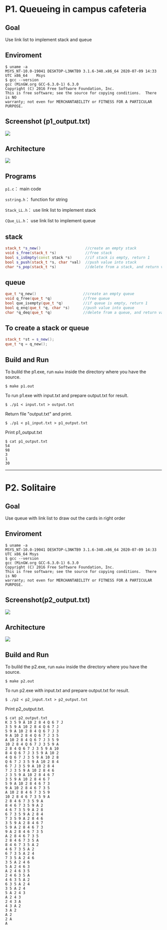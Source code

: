 # P1. Queueing in campus cafeteria

## Goal
Use link list to implement stack and queue 

## Enviroment
```
$ uname -a
MSYS_NT-10.0-19041 DESKTOP-L3NKTB9 3.1.6-340.x86_64 2020-07-09 14:33 UTC x86_64    Msys
$ gcc --version
gcc (MinGW.org GCC-6.3.0-1) 6.3.0
Copyright (C) 2016 Free Software Foundation, Inc.
This is free software; see the source for copying conditions.  There is NO
warranty; not even for MERCHANTABILITY or FITNESS FOR A PARTICULAR PURPOSE.
```
## Screenshot (p1_output.txt)
![](https://i.imgur.com/BVllB8o.png)

## Architecture
![](https://i.imgur.com/8ILSk09.png)

## Programs
`p1.c`： main code

`sstring.h`： function for string

`Stack_LL.h`： use link list to implement stack

`CQue_LL.h`： use link list to implement queue


## stack
```cpp
stack_t *s_new()                    //create an empty stack
void s_free(stack_t *s)             //free stack
bool s_isEmpty(const stack *s)      //if stack is empty, return 1
bool s_push(stack_t *s, char *val)  //push value into stack
char *s_pop(stack_t *s)             //delete from a stack, and return value
```

## queue
```cpp
que_t *q_new()                     //create an empty queue
void q_free(que_t *q)              //free queue
bool que_isempty(que_t *q)         //if queue is empty, return 1
bool q_enq(que_t *q, char *s)      //push value into queue
char *q_deq(que_t *q)              //delete from a queue, and return value
```

## To create a stack or queue
```cpp
stack_t *st = s_new();
que_t *q = q_new();
```


## Build and Run
To bulild the p1.exe, run `make` inside the directory where you have the source.
```
$ make p1.out
```
To run p1.exe with input.txt and prepare output.txt for result.
```
$ ./p1 < input.txt > output.txt
```
Return file "output.txt" and print.
```
$ ./p1 < p1_input.txt > p1_output.txt
```
Print p1_output.txt
```
$ cat p1_output.txt
54
98
3
1
30
```

---
# P2. Solitaire

## Goal
Use queue with link list to draw out the cards in right order

## Enviroment
```
$ uname -a
MSYS_NT-10.0-19041 DESKTOP-L3NKTB9 3.1.6-340.x86_64 2020-07-09 14:33 UTC x86_64 Msys
$ gcc --version
gcc (MinGW.org GCC-6.3.0-1) 6.3.0
Copyright (C) 2016 Free Software Foundation, Inc.
This is free software; see the source for copying conditions.  There is NO
warranty; not even for MERCHANTABILITY or FITNESS FOR A PARTICULAR PURPOSE.
```

## Screenshot(p2_output.txt)
![](https://i.imgur.com/SvI0l1P.png)

## Architecture
![](https://i.imgur.com/5muIojD.png)

## Build and Run
To bulild the p2.exe, run `make` inside the directory where you have the source.
```
$ make p2.out
```
To run p2.exe with input.txt and prepare output.txt for result.
```
$ ./p2 < p2_input.txt > p2_output.txt
```
Print p2_output.txt.
```
$ cat p2_output.txt
K 3 5 9 A 10 2 8 4 Q 6 7 J 
3 5 9 A 10 2 8 4 Q 6 7 J
5 9 A 10 2 8 4 Q 6 7 J 3
9 A 10 2 8 4 Q 6 7 J 3 5
A 10 2 8 4 Q 6 7 J 3 5 9
10 2 8 4 Q 6 7 J 3 5 9 A
2 8 4 Q 6 7 J 3 5 9 A 10
8 4 Q 6 7 J 3 5 9 A 10 2
4 Q 6 7 J 3 5 9 A 10 2 8
Q 6 7 J 3 5 9 A 10 2 8 4
6 7 J 3 5 9 A 10 2 8 4
7 J 3 5 9 A 10 2 8 4 6
J 3 5 9 A 10 2 8 4 6 7
3 5 9 A 10 2 8 4 6 7
5 9 A 10 2 8 4 6 7 3
9 A 10 2 8 4 6 7 3 5
A 10 2 8 4 6 7 3 5 9
10 2 8 4 6 7 3 5 9 A
2 8 4 6 7 3 5 9 A
8 4 6 7 3 5 9 A 2
4 6 7 3 5 9 A 2 8
6 7 3 5 9 A 2 8 4
7 3 5 9 A 2 8 4 6
3 5 9 A 2 8 4 6 7
5 9 A 2 8 4 6 7 3
9 A 2 8 4 6 7 3 5
A 2 8 4 6 7 3 5
2 8 4 6 7 3 5 A
8 4 6 7 3 5 A 2
4 6 7 3 5 A 2
6 7 3 5 A 2 4
7 3 5 A 2 4 6
3 5 A 2 4 6
5 A 2 4 6 3
A 2 4 6 3 5
2 4 6 3 5 A
4 6 3 5 A 2
6 3 5 A 2 4
3 5 A 2 4
5 A 2 4 3
A 2 4 3
2 4 3 A
4 3 A 2
3 A 2
A 2
2 A
A
```
